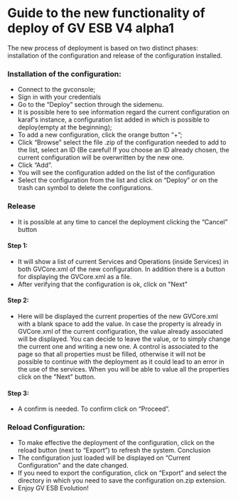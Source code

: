 # Guide to the new functionality of deploy of GV ESB V4 alpha1

The new process of deployment is based on two distinct phases: installation of the configuration and release of the configuration installed.

### Installation of the configuration:

* Connect to the gvconsole;
* Sign in with your credentials
* Go to the “Deploy” section through the sidemenu.
* It is possible here to see information regard the current configuration on karaf's instance, a configuration list added in which is 	   possible to deploy(empty at the beginning);
* To add a new configuration, click the orange button “+”;
* Click “Browse” select the file .zip of the configuration needed to add to the list, select an ID (Be careful! If you choose an ID       already chosen, the current configuration will be overwritten by the new one.
* Click “Add”.
* You will see the configuration added on the list of the configuration
* Select the configuration from the list and click on “Deploy” or on the trash can symbol to delete the configurations.

### Release

* It is possible at any time to cancel the deployment clicking the “Cancel”  button

#### Step 1:

* It will show a list of current Services and Operations (inside Services) in both GVCore.xml of the new configuration. In addition there is a button for displaying the GVCore.xml as a file.
* After verifying that the configuration is ok, click on "Next"
#### Step 2:

* Here will be displayed the current properties of the new GVCore.xml with a blank space to add the value. In case the property is already in GVCore.xml of the current configuration, the value already associated will be displayed. You can decide to leave 	the value, or to simply change the current one and writing a new one.
A control is associated to the page so that all properties must be filled, otherwise it will not be possible to continue with the deployment as it could lead to an error in the use of the services. When you will be able to value all the properties click on the 	"Next" button.

#### Step 3:

* A confirm is needed. To confirm click on “Proceed”.

### Reload Configuration:

* To make effective the deployment of the configuration, click on the reload button (next to “Export”) to refresh the system.
Conclusion
* The configuration just loaded will be displayed on “Current Configuration” and the date changed.
* If you need to export the configuration, click on “Export” and select the directory in which you need to save the configuration on.zip extension.
* Enjoy GV ESB Evolution!

	
	
	

	
